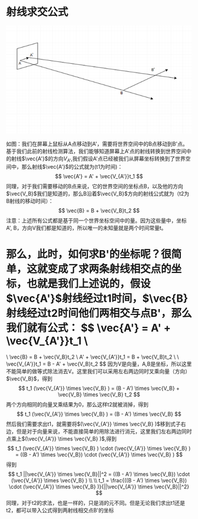 # 射线求交公式

![image-20240111183016199](.\image-20240111183016199.png)



如图：我们在屏幕上鼠标从A点移动到A'，需要将世界空间中的B点移动到B'点。基于我们此前的射线检测算法，我们能够知道屏幕上A'点的射线转换到世界空间中的射线$\vec{A'}$的方向$V_{A'}$,我们假设A'点已经被我们从屏幕坐标转换到了世界空间中，那么射线$\vec{A'}$的公式就为(t1为时间)：
$$
\vec{A'} = A' + \vec{V_{A'}}t_1
$$
同理，对于我们需要移动的B点来说，它的世界空间的坐标点B，以及他的方向$\vec{V_B}$我们是知道的，那么B沿着$\vec{V_B}$方向的射线公式就为（t2为B射线的移动时间）：
$$
\vec{B} = B + \vec{V_B}t_2
$$
注意：上述所有公式都是基于同一个世界坐标空间中的量。因为这些量中，坐标A', B，方向V我们都是知道的，所以唯一的未知量就是两个时间常量t。

那么，此时，如何求B'的坐标呢？很简单，这就变成了求两条射线相交点的坐标，也就是我们上述说的，假设$\vec{A'}$射线经过t1时间，$\vec{B}射线经过t2时间他们两相交与点B'，那么我们就有公式：
$$
\vec{A'} = A' + \vec{V_{A'}}t_1
\\
=
\\
\vec{B} = B + \vec{V_B}t_2
\\
A' + \vec{V_{A'}}t_1 = B + \vec{V_B}t_2
\\ \\
\vec{V_{A'}}t_1 = B - A' + \vec{V_B}t_2
$$
因为V是向量，A,B是坐标，所以这里不能简单的做等式除法消去V。这里我们可以采用左右两边同时叉乘向量（方向）$\vec{V_B}$，得到
$$
t_1 (\vec{V_{A'}} \times \vec{V_B} ) = (B - A') \times \vec{V_B} + \vec{V_B} \times \vec{V_B} t_2
$$
两个方向相同的向量叉乘结果为0，那么这样t2就被消掉，得到
$$
t_1 (\vec{V_{A'}} \times \vec{V_B} ) = (B - A') \times \vec{V_B}
$$
然后我们需要求出t1，就需要将$(\vec{V_{A'}} \times \vec{V_B} )$移到式子右边，但是对于向量来说，不能直接简单的用除法进行消元，这里我们左右两边同时点乘上$(\vec{V_{A'}} \times \vec{V_B} )$,得到
$$
t_1 (\vec{V_{A'}} \times \vec{V_B} ) \cdot (\vec{V_{A'}} \times \vec{V_B} ) = ((B - A') \times \vec{V_B}) \cdot (\vec{V_{A'}} \times \vec{V_B} )
$$
得到
$$
t_1 ||\vec{V_{A'}} \times \vec{V_B}||^2 = ((B - A') \times \vec{V_B}) \cdot (\vec{V_{A'}} \times \vec{V_B} )
\\
\\
t_1 = \frac{((B - A') \times \vec{V_B}) \cdot (\vec{V_{A'}} \times \vec{V_B} )}{||\vec{V_{A'}} \times \vec{V_B}||^2}
$$
同理，对于t2的求法，也是一样的，只是消的元不同。但是无论我们求出t1还是t2，都可以带入公式得到两射线相交点B'的坐标